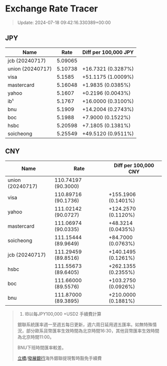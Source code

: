 # Exchange Rate Tracer

> Update: 2024-07-18 09:42:16.330389+00:00

## JPY

| Name             |    Rate | Diff per 100,000 JPY   |
|------------------|---------|------------------------|
| jcb (20240717)   | 5.09065 |                        |
| union (20240717) | 5.10738 | +16.7321 (0.3287%)     |
| visa             | 5.1585  | +51.1175 (1.0009%)     |
| mastercard       | 5.16048 | +1.9835 (0.0385%)      |
| yahoo            | 5.1607  | +0.2196 (0.0043%)      |
| ib¹              | 5.1767  | +16.0000 (0.3100%)     |
| bnu              | 5.1909  | +14.2004 (0.2743%)     |
| boc              | 5.1988  | +7.9000 (0.1522%)      |
| hsbc             | 5.20598 | +7.1805 (0.1381%)      |
| soicheong        | 5.25549 | +49.5120 (0.9511%)     |

## CNY

| Name             | Rate                | Diff per 100,000 CNY   |
|------------------|---------------------|------------------------|
| union (20240717) | 110.74197	(90.3000) |                        |
| visa             | 110.89716	(90.1736) | +155.1906 (0.1401%)    |
| yahoo            | 111.02142	(90.0727) | +124.2570 (0.1120%)    |
| mastercard       | 111.06974	(90.0335) | +48.3214 (0.0435%)     |
| soicheong        | 111.15444	(89.9649) | +84.7000 (0.0763%)     |
| jcb (20240717)   | 111.29459	(89.8516) | +140.1495 (0.1261%)    |
| hsbc             | 111.55673	(89.6405) | +262.1355 (0.2355%)    |
| boc              | 111.66000	(89.5576) | +103.2750 (0.0926%)    |
| bnu              | 111.87000	(89.3895) | +210.0000 (0.1881%)    |


> 1. IB以每JPY100,000 +USD2 手續費計算
>
> 銀聯系統匯率週一至週五每日更新，週六周日延用週五匯率。如無特殊情況，部分歐系貨幣匯率生效時間為北京時間16:30，其他貨幣匯率生效時間為北京時間11:00。
>
> BNU下班時間匯率較差。
>
> [立橋](https://www.wlbank.com.mo/uploads/ueditor/file/20181211/1544536513900230.pdf)/[發展銀行](https://www.mdb.com.mo/Service_Charges_20230728.pdf)海外銀聯提現暫時豁免手續費

